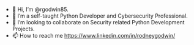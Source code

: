 - 👋 Hi, I’m @rgodwin85. 
- 👀 I’m a self-taught Python Developer and Cybersecurity Professional.
- 💞️ I’m looking to collaborate on Security related Python Development Projects.
- 📫 How to reach me https://www.linkedin.com/in/rodneygodwin/

<!---
rgodwin85/rgodwin85 is a ✨ special ✨ repository because its `README.md` (this file) appears on your GitHub profile.
You can click the Preview link to take a look at your changes.
--->
